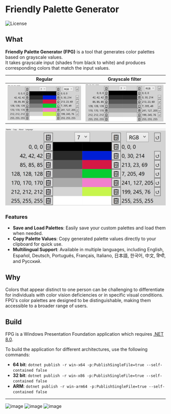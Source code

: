 ﻿
# Friendly Palette Generator

![License](https://img.shields.io/badge/License-GPLv3-blue.svg)

## What

**Friendly Palette Generator (FPG)** is a tool that generates color palettes based on grayscale values.<br>
It takes grayscale input (shades from black to white) and produces corresponding colors that match the input values.

| Regular       | Grayscale filter    |
|---------------------|---------------------|
| ![Regular](.github/FPG-screenshot.png) | ![Grayscale](.github/FPG-screenshot-grayscale.png) |

![Screenshot](.github/FPG-screenshot.png)

### Features

- **Save and Load Palettes**: Easily save your custom palettes and load them when needed.
- **Copy Palette Values**: Copy generated palette values directly to your clipboard for quick use.
- **Multilingual Support**: Available in multiple languages, including English, Español, Deutsch, Português, Français, Italiano, 日本語, 한국어, 中文, हिन्दी, and Русский.

## Why

Colors that appear distinct to one person can be challenging to differentiate for individuals with color vision deficiencies or in specific visual conditions.<br>
FPG's color palettes are designed to be distinguishable, making them accessible to a broader range of users.

## Build

FPG is a Windows Presentation Foundation application which requires [.NET 8.0](https://dotnet.microsoft.com/en-us/download/dotnet/8.0).

To build the application for different architectures, use the following commands:
- **64 bit**: `dotnet publish -r win-x64 -p:PublishSingleFile=true --self-contained false`
- **32 bit**: `dotnet publish -r win-x86 -p:PublishSingleFile=true --self-contained false`
- **ARM**: `dotnet publish -r win-arm64 -p:PublishSingleFile=true --self-contained false`

---

![image](https://img.shields.io/badge/.NET-512BD4?style=for-the-badge&logo=dotnet&logoColor=white)
![image](https://img.shields.io/badge/C%23-239120?style=for-the-badge&logo=csharp&logoColor=white)
![image](https://img.shields.io/badge/Visual_Studio-5C2D91?style=for-the-badge&logo=visual%20studio&logoColor=white)
